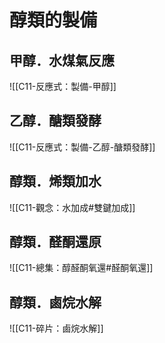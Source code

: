 # 醇類的製備
## 甲醇．水煤氣反應
![[C11-反應式：製備-甲醇]]

## 乙醇．醣類發酵
![[C11-反應式：製備-乙醇-醣類發酵]]

## 醇類．烯類加水
![[C11-觀念：水加成#雙鍵加成]]

## 醇類．醛酮還原
![[C11-總集：醇醛酮氧還#醛酮氧還]]

## 醇類．鹵烷水解
![[C11-碎片：鹵烷水解]]
